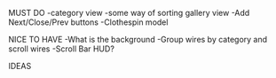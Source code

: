 MUST DO
-category view
-some way of sorting gallery view
-Add Next/Close/Prev buttons 
-Clothespin model

NICE TO HAVE
-What is the background
-Group wires by category and scroll wires
-Scroll Bar HUD?

IDEAS
